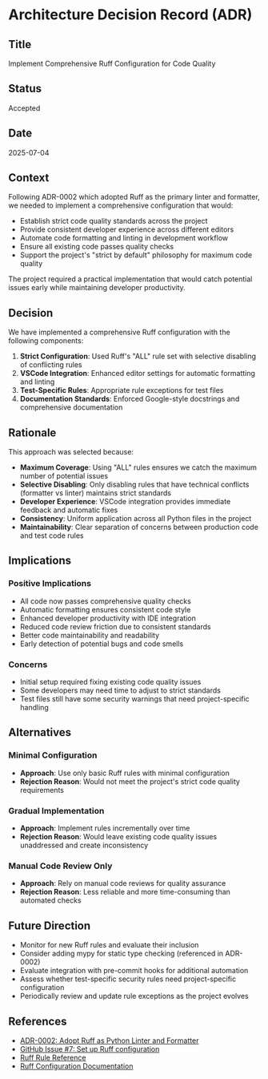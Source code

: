 # Architecture Decision Record (ADR)

## Title
Implement Comprehensive Ruff Configuration for Code Quality

## Status
Accepted

## Date
2025-07-04

## Context
Following ADR-0002 which adopted Ruff as the primary linter and formatter, we needed to implement a comprehensive configuration that would:

- Establish strict code quality standards across the project
- Provide consistent developer experience across different editors
- Automate code formatting and linting in development workflow
- Ensure all existing code passes quality checks
- Support the project's "strict by default" philosophy for maximum code quality

The project required a practical implementation that would catch potential issues early while maintaining developer productivity.

## Decision
We have implemented a comprehensive Ruff configuration with the following components:

1. **Strict Configuration**: Used Ruff's "ALL" rule set with selective disabling of conflicting rules
2. **VSCode Integration**: Enhanced editor settings for automatic formatting and linting
3. **Test-Specific Rules**: Appropriate rule exceptions for test files
4. **Documentation Standards**: Enforced Google-style docstrings and comprehensive documentation

## Rationale
This approach was selected because:

- **Maximum Coverage**: Using "ALL" rules ensures we catch the maximum number of potential issues
- **Selective Disabling**: Only disabling rules that have technical conflicts (formatter vs linter) maintains strict standards
- **Developer Experience**: VSCode integration provides immediate feedback and automatic fixes
- **Consistency**: Uniform application across all Python files in the project
- **Maintainability**: Clear separation of concerns between production code and test code rules

## Implications
### Positive Implications
- All code now passes comprehensive quality checks
- Automatic formatting ensures consistent code style
- Enhanced developer productivity with IDE integration
- Reduced code review friction due to consistent standards
- Better code maintainability and readability
- Early detection of potential bugs and code smells

### Concerns
- Initial setup required fixing existing code quality issues
- Some developers may need time to adjust to strict standards
- Test files still have some security warnings that need project-specific handling

## Alternatives
### Minimal Configuration
- **Approach**: Use only basic Ruff rules with minimal configuration
- **Rejection Reason**: Would not meet the project's strict code quality requirements

### Gradual Implementation
- **Approach**: Implement rules incrementally over time
- **Rejection Reason**: Would leave existing code quality issues unaddressed and create inconsistency

### Manual Code Review Only
- **Approach**: Rely on manual code reviews for quality assurance
- **Rejection Reason**: Less reliable and more time-consuming than automated checks

## Future Direction
- Monitor for new Ruff rules and evaluate their inclusion
- Consider adding mypy for static type checking (referenced in ADR-0002)
- Evaluate integration with pre-commit hooks for additional automation
- Assess whether test-specific security rules need project-specific configuration
- Periodically review and update rule exceptions as the project evolves

## References
- [ADR-0002: Adopt Ruff as Python Linter and Formatter](./0002-adopt-ruff-as-linter-and-formatter.md)
- [GitHub Issue #7: Set up Ruff configuration](https://github.com/adrai-org/adr-ai-tools-py/issues/7)
- [Ruff Rule Reference](https://docs.astral.sh/ruff/rules/)
- [Ruff Configuration Documentation](https://docs.astral.sh/ruff/configuration/)